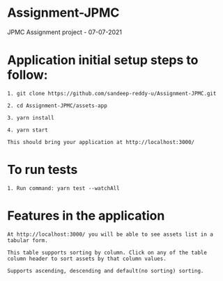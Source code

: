 # Assignment-JPMC

JPMC Assignment project - 07-07-2021

# Application initial setup steps to follow:

    1. git clone https://github.com/sandeep-reddy-u/Assignment-JPMC.git

    2. cd Assignment-JPMC/assets-app

    3. yarn install

    4. yarn start

    This should bring your application at http://localhost:3000/

# To run tests

    1. Run command: yarn test --watchAll

# Features in the application

    At http://localhost:3000/ you will be able to see assets list in a tabular form.

    This table supports sorting by column. Click on any of the table column header to sort assets by that column values.

    Supports ascending, descending and default(no sorting) sorting.
